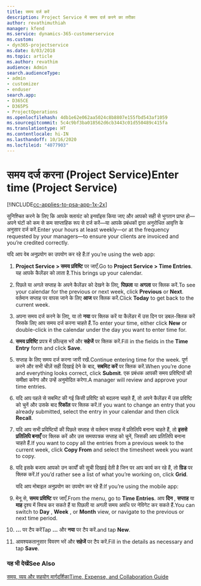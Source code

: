 ```yaml
---
title: समय दर्ज करें
description: Project Service में समय दर्ज करने का तरीका
author: revathimuthiah
manager: kfend
ms.service: dynamics-365-customerservice
ms.custom:
- dyn365-projectservice
ms.date: 8/03/2018
ms.topic: article
ms.author: revathim
audience: Admin
search.audienceType:
- admin
- customizer
- enduser
search.app:
- D365CE
- D365PS
- ProjectOperations
ms.openlocfilehash: 4db1e62e062aa5024c8b8807e155fbd543af1059
ms.sourcegitcommit: 5c4c9bf3ba018562d6cb3443c01d550489c415fa
ms.translationtype: HT
ms.contentlocale: hi-IN
ms.lasthandoff: 10/16/2020
ms.locfileid: "4077903"
---
```

# <a name="enter-time-project-service"></a><span data-ttu-id="91bff-103">समय दर्ज करना (Project Service)</span><span class="sxs-lookup"><span data-stu-id="91bff-103">Enter time (Project Service)</span></span>

[!INCLUDE[cc-applies-to-psa-app-1x-2x](../includes/cc-applies-to-psa-app-1x-2x.md)]

<span data-ttu-id="91bff-104">सुनिश्चित करने के लिए कि आपके क्लायंट को इनवॉइस किया जाए और आपको सही से भुगतान प्राप्त हो—अपने घंटों को कम से कम साप्ताहिक रूप से दर्ज करें—या आपके प्रबंधकों द्वारा अनुरोधित आवृत्ति के अनुसार दर्ज करें.</span><span class="sxs-lookup"><span data-stu-id="91bff-104">Enter your hours at least weekly—or at the frequency requested by your managers—to ensure your clients are invoiced and you’re credited correctly.</span></span>  
  
 <span data-ttu-id="91bff-105">यदि आप वेब अनुप्रयोग का उपयोग कर रहे हैं:</span><span class="sxs-lookup"><span data-stu-id="91bff-105">If you’re using the web app:</span></span>  
  
1. <span data-ttu-id="91bff-106">**Project Service > समय प्रविष्टि** पर जाएँ.</span><span class="sxs-lookup"><span data-stu-id="91bff-106">Go to **Project Service > Time Entries**.</span></span> <span data-ttu-id="91bff-107">यह आपके कैलेंडर को लाता है.</span><span class="sxs-lookup"><span data-stu-id="91bff-107">This brings up your calendar.</span></span>  
  
2. <span data-ttu-id="91bff-108">पिछले या अगले सप्ताह के अपने कैलेंडर को देखने के लिए, **पिछला** या **अगला** पर क्लिक करें.</span><span class="sxs-lookup"><span data-stu-id="91bff-108">To see your calendar for the previous or next week, click **Previous** or **Next**.</span></span> <span data-ttu-id="91bff-109">वर्तमान सप्ताह पर वापस जाने के लिए **आज** पर क्लिक करें.</span><span class="sxs-lookup"><span data-stu-id="91bff-109">Click **Today** to get back to the current week.</span></span>  
  
3. <span data-ttu-id="91bff-110">अपना समय दर्ज करने के लिए, या तो **नया** पर क्लिक करें या कैलेंडर में उस दिन पर डबल-क्लिक करें जिसके लिए आप समय दर्ज करना चाहते हैं.</span><span class="sxs-lookup"><span data-stu-id="91bff-110">To enter your time, either click **New** or double-click in the calendar under the day you want to enter time for.</span></span>  
  
4. <span data-ttu-id="91bff-111">**समय प्रविष्टि** प्रपत्र में फ़ील्ड्स भरें और **सहेजें** पर क्लिक करें.</span><span class="sxs-lookup"><span data-stu-id="91bff-111">Fill in the fields in the **Time Entry** form and click **Save**.</span></span>  
  
5. <span data-ttu-id="91bff-112">सप्ताह के लिए समय दर्ज करना जारी रखें.</span><span class="sxs-lookup"><span data-stu-id="91bff-112">Continue entering time for the week.</span></span> <span data-ttu-id="91bff-113">पूर्ण करने और सभी चीज़ें सही दिखाई देने के बाद, **सबमिट करें** पर क्लिक करें.</span><span class="sxs-lookup"><span data-stu-id="91bff-113">When you’re done and everything looks correct, click **Submit**.</span></span> <span data-ttu-id="91bff-114">एक प्रबंधक आपकी समय प्रविष्टियों की समीक्षा करेगा और उन्हें अनुमोदित करेगा.</span><span class="sxs-lookup"><span data-stu-id="91bff-114">A manager will review and approve your time entries.</span></span>  
  
6. <span data-ttu-id="91bff-115">यदि आप पहले से सबमिट की गई किसी प्रविष्टि को बदलना चाहते हैं, तो अपने कैलेंडर में उस प्रविष्टि को चुनें और उसके बाद **रिकॉल** पर क्लिक करें.</span><span class="sxs-lookup"><span data-stu-id="91bff-115">If you want to change an entry that you already submitted, select the entry in your calendar and then click **Recall**.</span></span>  
  
7. <span data-ttu-id="91bff-116">यदि आप सभी प्रविष्टियों की पिछले सप्ताह से वर्तमान सप्ताह में प्रतिलिपि बनाना चाहते हैं, तो **इससे प्रतिलिपि बनाएँ** पर क्लिक करें और उस समयपत्रक सप्ताह को चुनें, जिसकी आप प्रतिलिपि बनाना चाहते हैं.</span><span class="sxs-lookup"><span data-stu-id="91bff-116">If you want to copy all the entries from a previous week to the current week, click **Copy From** and select the timesheet week you want to copy.</span></span>  
  
8. <span data-ttu-id="91bff-117">यदि इसके बजाय आपको उन कार्यों की सूची दिखाई देती है जिन पर आप कार्य कर रहे हैं, तो **ग्रिड** पर क्लिक करें.</span><span class="sxs-lookup"><span data-stu-id="91bff-117">If you’d rather see a list of what you’re working on, click **Grid**.</span></span>  
  
   <span data-ttu-id="91bff-118">यदि आप मोबाइल अनुप्रयोग का उपयोग कर रहे हैं:</span><span class="sxs-lookup"><span data-stu-id="91bff-118">If you’re using the mobile app:</span></span>  
  
9. <span data-ttu-id="91bff-119">मेनू से, **समय प्रविष्टि** पर जाएँ.</span><span class="sxs-lookup"><span data-stu-id="91bff-119">From the menu, go to **Time Entries**.</span></span>     <span data-ttu-id="91bff-120">आप **दिन** , **सप्ताह** या **माह** दृश्य में स्विच कर सकते हैं या पिछली या अगली समय अवधि पर नेविगेट कर सकते हैं.</span><span class="sxs-lookup"><span data-stu-id="91bff-120">You can switch to **Day** , **Week** , or **Month** view, or navigate to the previous or next time period.</span></span>  
  
10. <span data-ttu-id="91bff-121">**…** पर टैप करें</span><span class="sxs-lookup"><span data-stu-id="91bff-121">Tap **…**</span></span> <span data-ttu-id="91bff-122">और **नया** पर टैप करें.</span><span class="sxs-lookup"><span data-stu-id="91bff-122">and tap **New**.</span></span>  
  
11. <span data-ttu-id="91bff-123">आवश्यकतानुसार विवरण भरें और **सहेजें** पर टैप करें.</span><span class="sxs-lookup"><span data-stu-id="91bff-123">Fill in the details as necessary and tap **Save**.</span></span>  
  
### <a name="see-also"></a><span data-ttu-id="91bff-124">यह भी देखें</span><span class="sxs-lookup"><span data-stu-id="91bff-124">See Also</span></span>  
 [<span data-ttu-id="91bff-125">समय, व्यय और सहयोग मार्गदर्शिका</span><span class="sxs-lookup"><span data-stu-id="91bff-125">Time, Expense, and Collaboration Guide</span></span>](../psa/time-expense-collaboration-guide.md)
